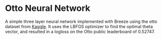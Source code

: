 # Otto Neural Network

A simple three layer neural network implemented with Breeze using the otto dataset from [Kaggle](https://www.kaggle.com/c/otto-group-product-classification-challenge). 
It uses the LBFGS optimizer to find the optimal theta vector, and resulted in a logloss on the
Otto public leaderboard of 0.52747.  